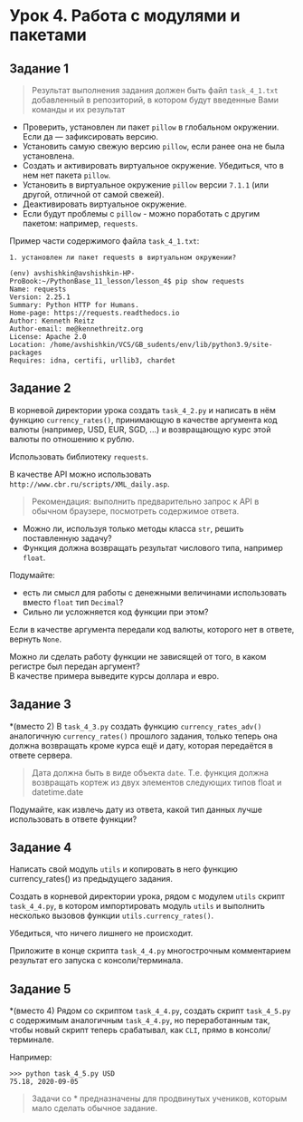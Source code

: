 # Урок 4. Работа с модулями и пакетами
## Задание 1
> Результат выполнения задания должен быть файл `task_4_1.txt` добавленный в репозиторий, в котором будут введенные Вами команды и их результат

* Проверить, установлен ли пакет `pillow` в глобальном окружении. Если да — зафиксировать версию. 
* Установить самую свежую версию `pillow`, если ранее она не была установлена.
* Создать и активировать виртуальное окружение. Убедиться, что в нем нет пакета `pillow`. 
* Установить в виртуальное окружение `pillow` версии `7.1.1` (или другой, отличной от самой свежей). 
* Деактивировать виртуальное окружение. 
* Если будут проблемы с `pillow` - можно поработать с другим пакетом: например, `requests`. 

Пример части содержимого файла `task_4_1.txt`:

```
1. установлен ли пакет requests в виртуальном окружении?

(env) avshishkin@avshishkin-HP-ProBook:~/PythonBase_11_lesson/lesson_4$ pip show requests
Name: requests
Version: 2.25.1
Summary: Python HTTP for Humans.
Home-page: https://requests.readthedocs.io
Author: Kenneth Reitz
Author-email: me@kennethreitz.org
License: Apache 2.0
Location: /home/avshishkin/VCS/GB_sudents/env/lib/python3.9/site-packages
Requires: idna, certifi, urllib3, chardet
```

## Задание 2
В корневой директории урока создать `task_4_2.py` и написать в нём функцию `currency_rates()`, 
принимающую в качестве аргумента код валюты (например, USD, EUR, SGD, ...) и 
возвращающую курс этой валюты по отношению к рублю.

Использовать библиотеку `requests`. 

В качестве API можно использовать `http://www.cbr.ru/scripts/XML_daily.asp`. 

> Рекомендация: выполнить предварительно запрос к API в обычном браузере, посмотреть содержимое ответа.

* Можно ли, используя только методы класса `str`, решить поставленную задачу?
* Функция должна возвращать результат числового типа, например `float`. 

Подумайте:
* есть ли смысл для работы с денежными величинами использовать вместо `float` тип `Decimal`?
* Сильно ли усложняется код функции при этом?

Если в качестве аргумента передали код валюты, которого нет в ответе, вернуть `None`.  

Можно ли сделать работу функции не зависящей от того, в каком регистре был передан аргумент?  
В качестве примера выведите курсы доллара и евро.

## Задание 3
*(вместо 2) В `task_4_3.py` создать функцию `currency_rates_adv()` аналогичную `currency_rates()` 
прошлого задания, только теперь она должна возвращать кроме курса ещё и дату, 
которая передаётся в ответе сервера. 

> Дата должна быть в виде объекта `date`. Т.е. функция должна возвращать кортеж из двух 
> элементов следующих типов float и datetime.date

Подумайте, как извлечь дату из ответа, какой тип данных лучше использовать в ответе функции?


## Задание 4
Написать свой модуль `utils` и копировать в него функцию currency_rates() из предыдущего задания. 

Создать в корневой директории урока, рядом с модулем `utils` скрипт `task_4_4.py`, в котором импортировать модуль 
`utils` и выполнить несколько вызовов функции `utils.currency_rates()`. 

Убедиться, что ничего лишнего не происходит. 

Приложите в конце скрипта `task_4_4.py` многострочным комментарием результат его запуска с консоли/терминала.


## Задание 5
*(вместо 4) Рядом со скриптом `task_4_4.py`, создать скрипт `task_4_5.py` с содержимым аналогичным `task_4_4.py`, но 
переработанным так, чтобы новый скрипт теперь срабатывал, как `CLI`, прямо в консоли/терминале.

Например:

```
>>> python task_4_5.py USD
75.18, 2020-09-05
```


> Задачи со * предназначены для продвинутых учеников, которым мало сделать обычное задание.
